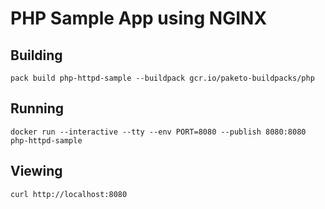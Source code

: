 # PHP Sample App using NGINX

## Building

`pack build php-httpd-sample --buildpack gcr.io/paketo-buildpacks/php`

## Running

`docker run --interactive --tty --env PORT=8080 --publish 8080:8080 php-httpd-sample`

## Viewing

`curl http://localhost:8080`
